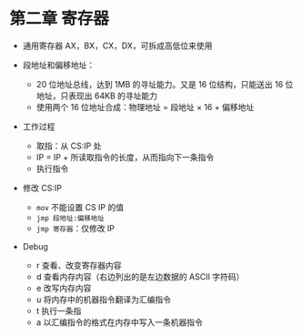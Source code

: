 # 第二章 寄存器

- 通用寄存器 AX，BX，CX，DX，可拆成高低位来使用

- 段地址和偏移地址：

  - 20 位地址总线，达到 1MB 的寻址能力。又是 16 位结构，只能送出 16 位地址，只表现出 64KB 的寻址能力
  - 使用两个 16 位地址合成：物理地址 = 段地址 × 16 + 偏移地址

- 工作过程

  - 取指：从 CS:IP 处
  - IP = IP + 所读取指令的长度，从而指向下一条指令
  - 执行指令

- 修改 CS:IP

  - `mov` 不能设置 CS IP 的值
  - `jmp 段地址:偏移地址`
  - `jmp 寄存器`：仅修改 IP

- Debug
  - r 查看、改变寄存器内容
  - d 查看内存内容（右边列出的是左边数据的 ASCII 字符码）
  - e 改写内存内容
  - u 将内存中的机器指令翻译为汇编指令
  - t 执行一条指
  - a 以汇编指令的格式在内存中写入一条机器指令
